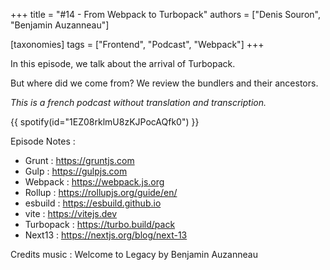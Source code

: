 +++
title = "#14 - From Webpack to Turbopack"
authors = ["Denis Souron", "Benjamin Auzanneau"]

[taxonomies]
tags = ["Frontend", "Podcast", "Webpack"]
+++

In this episode, we talk about the arrival of Turbopack.

But where did we come from?
We review the bundlers and their ancestors.

<!-- more -->

_This is a french podcast without translation and transcription._

{{ spotify(id="1EZ08rklmU8zKJPocAQfk0") }}

Episode Notes :

- Grunt : https://gruntjs.com
- Gulp : https://gulpjs.com
- Webpack : https://webpack.js.org
- Rollup : https://rollupjs.org/guide/en/
- esbuild : https://esbuild.github.io
- vite : https://vitejs.dev
- Turbopack : https://turbo.build/pack
- Next13 : https://nextjs.org/blog/next-13

Credits music : Welcome to Legacy by Benjamin Auzanneau
